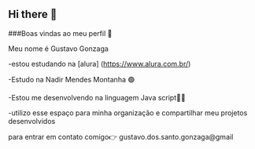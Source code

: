 ## Hi there 👋

###Boas vindas ao meu perfil 💙

Meu nome é Gustavo Gonzaga 

-estou estudando na [alura] (https://www.alura.com.br/)

-Estudo na Nadir Mendes Montanha 🟢

-Estou me desenvolvendo na linguagem Java script👨‍💻

-utilizo esse espaço para minha organização
e compartilhar meu projetos desenvolvidos 

para entrar em contato comigo👉
 gustavo.dos.santo.gonzaga@gmail 
